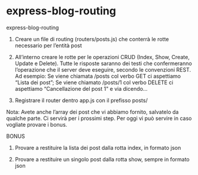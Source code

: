 # express-blog-routing
express-blog-routing


1. Creare un file di routing (routers/posts.js) che conterrà le rotte necessario per l’entità post

2. All’interno creare le rotte per le operazioni CRUD (Index, Show, Create, Update e Delete). Tutte le risposte saranno dei testi che confermeranno l’operazione che il server deve eseguire, secondo le convenzioni REST.
Ad esempio:
Se viene chiamata /posts col verbo GET ci aspettiamo “Lista dei post”;
Se viene chiamato /posts/1 col verbo DELETE ci aspettiamo “Cancellazione del post 1"
e via dicendo…

3. Registrare il router dentro app.js con il prefisso posts/

Nota:
Avete anche l’array dei post che vi abbiamo fornito, salvatelo da qualche parte. Ci servirà per i prossimi step. Per oggi vi può servire in caso vogliate provare i bonus.


BONUS
1. Provare a restituire la lista dei post dalla rotta index, in formato json

2. Provare a restituire un singolo post dalla rotta show, sempre in formato json